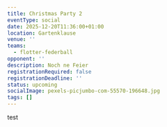 ```yaml
---
title: Christmas Party 2
eventType: social
date: 2025-12-20T11:36:00+01:00
location: Gartenklause
venue: ''
teams:
  - flotter-federball
opponent: ''
description: Noch ne Feier
registrationRequired: false
registrationDeadline: ''
status: upcoming
socialImage: pexels-picjumbo-com-55570-196648.jpg
tags: []
---
```

test
